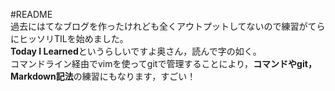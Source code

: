 #README  
過去にはてなブログを作ったけれども全くアウトプットしてないので練習がてらにヒッソリTILを始めました。  
**Today I Learned**というらしいですよ奥さん，読んで字の如く。  
コマンドライン経由でvimを使ってgitで管理することにより，**コマンドやgit，Markdown記法**の練習にもなります，すごい！
